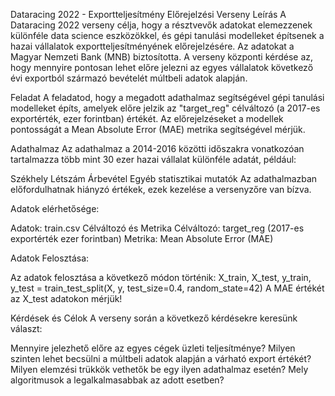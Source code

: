 Dataracing 2022 - Exportteljesítmény Előrejelzési Verseny
Leírás
A Dataracing 2022 verseny célja, hogy a résztvevők adatokat elemezzenek különféle data science eszközökkel, és gépi tanulási modelleket építsenek a hazai vállalatok exportteljesítményének előrejelzésére. Az adatokat a Magyar Nemzeti Bank (MNB) biztosította. A verseny központi kérdése az, hogy mennyire pontosan lehet előre jelezni az egyes vállalatok következő évi exportból származó bevételét múltbeli adatok alapján.

Feladat
A feladatod, hogy a megadott adathalmaz segítségével gépi tanulási modelleket építs, amelyek előre jelzik az "target_reg" célváltozó (a 2017-es exportérték, ezer forintban) értékét. Az előrejelzéseket a modellek pontosságát a Mean Absolute Error (MAE) metrika segítségével mérjük.

Adathalmaz
Az adathalmaz a 2014-2016 közötti időszakra vonatkozóan tartalmazza több mint 30 ezer hazai vállalat különféle adatát, például:

Székhely
Létszám
Árbevétel
Egyéb statisztikai mutatók
Az adathalmazban előfordulhatnak hiányzó értékek, ezek kezelése a versenyzőre van bízva.

Adatok elérhetősége:

Adatok: train.csv
Célváltozó és Metrika
Célváltozó: target_reg (2017-es exportérték ezer forintban)
Metrika: Mean Absolute Error (MAE)

Adatok Felosztása:

Az adatok felosztása a következő módon történik:
X_train, X_test, y_train, y_test = train_test_split(X, y, test_size=0.4, random_state=42)
A MAE értékét az X_test adatokon mérjük!

Kérdések és Célok
A verseny során a következő kérdésekre keresünk választ:

Mennyire jelezhető előre az egyes cégek üzleti teljesítménye?
Milyen szinten lehet becsülni a múltbeli adatok alapján a várható export értékét?
Milyen elemzési trükkök vethetők be egy ilyen adathalmaz esetén?
Mely algoritmusok a legalkalmasabbak az adott esetben?
